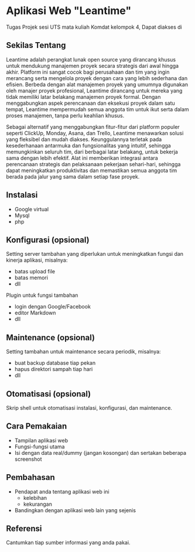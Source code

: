 # Aplikasi Web "Leantime"
Tugas Projek sesi UTS mata kuliah Komdat kelompok 4, Dapat diakses di

## Sekilas Tentang
Leantime adalah perangkat lunak open source yang dirancang khusus untuk mendukung manajemen proyek secara strategis dari awal hingga akhir. Platform ini sangat cocok bagi perusahaan dan tim yang ingin merancang serta mengelola proyek dengan cara yang lebih sederhana dan efisien. Berbeda dengan alat manajemen proyek yang umumnya digunakan oleh manajer proyek profesional, Leantime dirancang untuk mereka yang tidak memiliki latar belakang manajemen proyek formal. Dengan menggabungkan aspek perencanaan dan eksekusi proyek dalam satu tempat, Leantime mempermudah semua anggota tim untuk ikut serta dalam proses manajemen, tanpa perlu keahlian khusus.

Sebagai alternatif yang menggabungkan fitur-fitur dari platform populer seperti ClickUp, Monday, Asana, dan Trello, Leantime menawarkan solusi yang fleksibel dan mudah diakses. Keunggulannya terletak pada kesederhanaan antarmuka dan fungsionalitas yang intuitif, sehingga memungkinkan seluruh tim, dari berbagai latar belakang, untuk bekerja sama dengan lebih efektif. Alat ini memberikan integrasi antara perencanaan strategis dan pelaksanaan pekerjaan sehari-hari, sehingga dapat meningkatkan produktivitas dan memastikan semua anggota tim berada pada jalur yang sama dalam setiap fase proyek.

## Instalasi

- Google virtual
- Mysql
- php


## Konfigurasi (opsional)

Setting server tambahan yang diperlukan untuk meningkatkan fungsi dan kinerja aplikasi, misalnya:
- batas upload file
- batas memori
- dll

Plugin untuk fungsi tambahan
- login dengan Google/Facebook
- editor Markdown
- dll


##  Maintenance (opsional)

Setting tambahan untuk maintenance secara periodik, misalnya:
- buat backup database tiap pekan
- hapus direktori sampah tiap hari
- dll


## Otomatisasi (opsional)

Skrip shell untuk otomatisasi instalasi, konfigurasi, dan maintenance.


## Cara Pemakaian

- Tampilan aplikasi web
- Fungsi-fungsi utama
- Isi dengan data real/dummy (jangan kosongan) dan sertakan beberapa screenshot


## Pembahasan

- Pendapat anda tentang aplikasi web ini
    - kelebihan
    - kekurangan
- Bandingkan dengan aplikasi web lain yang sejenis


## Referensi

Cantumkan tiap sumber informasi yang anda pakai.
